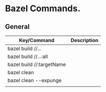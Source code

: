 # Bazel Commands.

## General

| Key/Command                                              | Description                                                                                                              |
| -------------------------------------------------------- | ------------------------------------------------------------------------------------------------------------------------ |
| bazel build //...                                        |                                                                                                                          |
| bazel build //...:all                                    |                                                                                                                          |
| bazel build //:targetName                                |                                                                                                                          |
| bazel clean                                              |                                                                                                                          |
| bazel clean --expunge                                    |                                                                                                                          |
|                                                          |                                                                                                                          |
